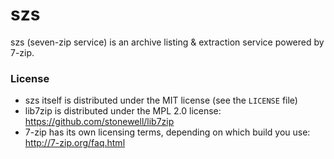 
# szs

szs (seven-zip service) is an archive listing & extraction service powered by 7-zip.

### License

  * szs itself is distributed under the MIT license (see the `LICENSE` file)
  * lib7zip is distributed under the MPL 2.0 license: <https://github.com/stonewell/lib7zip>
  * 7-zip has its own licensing terms, depending on which build you use: <http://7-zip.org/faq.html>

